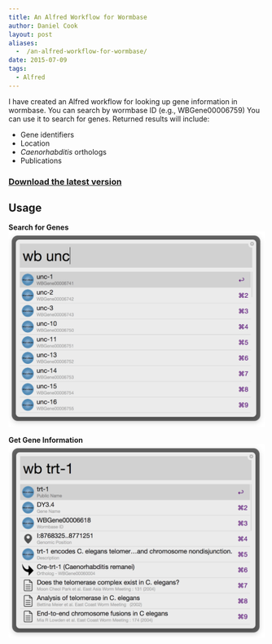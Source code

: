 ```yaml
---
title: An Alfred Workflow for Wormbase
author: Daniel Cook
layout: post
aliases:
  -  /an-alfred-workflow-for-wormbase/
date: 2015-07-09
tags:
  - Alfred
---
```

I have created an Alfred workflow for looking up gene information in wormbase. You can search by wormbase ID (e.g., WBGene00006759) You can use it to search for genes. Returned results will include:

  * Gene identifiers
  * Location
  * *Caenorhabditis* orthologs
  * Publications

### [Download the latest version][1]

## Usage

**Search for Genes**  
![search][2]

**Get Gene Information**  
![Get Gene Info][3]

 [1]: https://github.com/danielecook/wormbase-alfred/releases/latest
 [2]: http://github.com/danielecook/wormbase-alfred/raw/master/img/search_genes.png
 [3]: http://github.com/danielecook/wormbase-alfred/raw/master/img/get_gene_info.png